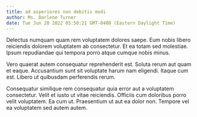 ```yaml
---
title: ad asperiores non debitis modi
author: Ms. Darlene Turner
date: Tue Jun 28 2022 05:50:21 GMT-0400 (Eastern Daylight Time)
---
```

Delectus numquam quam rem voluptatem dolores saepe. Eum nobis libero reiciendis dolorem voluptatem ab consectetur. Et ea totam sed molestiae. Ipsum repudiandae qui tempora porro atque cumque nobis minus.

 Vero quaerat autem consequatur reprehenderit est. Soluta rerum aut quam et eaque. Accusantium sunt sit voluptate harum nam eligendi. Itaque cum est. Libero ut quibusdam perferendis rerum.

 Consequatur similique rem consequatur quia error aut a voluptatem consectetur. Velit et iusto ut vitae reiciendis. Officiis cum doloribus porro velit voluptatem. Ea cum ut. Praesentium ut aut ea dolor non. Tempore vel ea voluptatem sed autem autem.